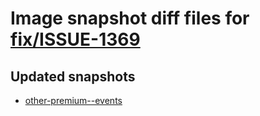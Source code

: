 # Image snapshot diff files for [fix/ISSUE-1369](https://github.com/brightsitesconsulting/indy-pwamp/pull/1297)

## Updated snapshots
- [other-premium--events](./other-premium--events)
